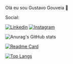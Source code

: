 Olá eu sou Gustavo Gouveia 👋

Social:

[![Linkedin](https://img.shields.io/badge/LinkedIn-0077B5?style=for-the-badge&logo=linkedin&logoColor=white)](https://www.linkedin.com/in/gustavo-gouveia-3b341825a/)
[![Instagram](https://img.shields.io/badge/Instagram-E4405F?style=for-the-badge&logo=instagram&logoColor=white)](https://www.instagram.com/gugaa_gouveia/)

![Anurag's GitHub stats](https://github-readme-stats.vercel.app/api?username=anuraghazra&hide=contribs,prs)

[![Readme Card](https://github-readme-stats.vercel.app/api/pin/?username=anuraghazra&repo=github-readme-stats)](https://github.com/anuraghazra/github-readme-stats)

  [![Top Langs](https://github-readme-stats.vercel.app/api/top-langs/?username=anuraghazra&layout=donut-vertical)](https://github.com/anuraghazra/github-readme-stats)
